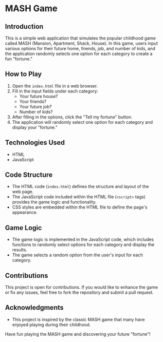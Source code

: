 # MASH Game

## Introduction

This is a simple web application that simulates the popular childhood game called MASH (Mansion, Apartment, Shack, House). In this game, users input various options for their future home, friends, job, and number of kids, and the application randomly selects one option for each category to create a fun "fortune."

## How to Play

1. Open the `index.html` file in a web browser.
2. Fill in the input fields under each category:
   - Your future house?
   - Your friends?
   - Your future job?
   - Number of kids?
3. After filling in the options, click the "Tell my fortune" button.
4. The application will randomly select one option for each category and display your "fortune."

## Technologies Used

- HTML
- JavaScript

## Code Structure

- The HTML code (`index.html`) defines the structure and layout of the web page.
- The JavaScript code included within the HTML file (`<script>` tags) provides the game logic and functionality.
- CSS styles are embedded within the HTML file to define the page's appearance.

## Game Logic

- The game logic is implemented in the JavaScript code, which includes functions to randomly select options for each category and display the results.
- The game selects a random option from the user's input for each category.

## Contributions

This project is open for contributions. If you would like to enhance the game or fix any issues, feel free to fork the repository and submit a pull request.

## Acknowledgments

- This project is inspired by the classic MASH game that many have enjoyed playing during their childhood.

Have fun playing the MASH game and discovering your future "fortune"!
